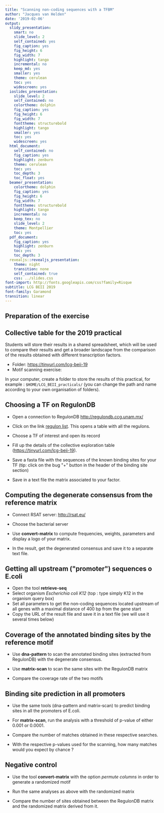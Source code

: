 ```yaml
---
title: "Scanning non-coding sequences with a TFBM"
author: "Jacques van Helden"
date: '2019-02-06'
output:
  slidy_presentation:
    smart: no
    slide_level: 2
    self_contained: yes
    fig_caption: yes
    fig_height: 6
    fig_width: 7
    highlight: tango
    incremental: no
    keep_md: yes
    smaller: yes
    theme: cerulean
    toc: yes
    widescreen: yes
  ioslides_presentation:
    slide_level: 2
    self_contained: no
    colortheme: dolphin
    fig_caption: yes
    fig_height: 6
    fig_width: 7
    fonttheme: structurebold
    highlight: tango
    smaller: yes
    toc: yes
    widescreen: yes
  html_document:
    self_contained: no
    fig_caption: yes
    highlight: zenburn
    theme: cerulean
    toc: yes
    toc_depth: 3
    toc_float: yes
  beamer_presentation:
    colortheme: dolphin
    fig_caption: yes
    fig_height: 6
    fig_width: 7
    fonttheme: structurebold
    highlight: tango
    incremental: no
    keep_tex: no
    slide_level: 2
    theme: Montpellier
    toc: yes
  pdf_document:
    fig_caption: yes
    highlight: zenburn
    toc: yes
    toc_depth: 3
  revealjs::revealjs_presentation:
    theme: night
    transition: none
    self_contained: true
    css: ../slides.css
font-import: http://fonts.googleapis.com/css?family=Risque
subtitle: LCG BEII 2019
font-family: Garamond
transition: linear
---
```






## Preparation of the exercise

## Collective table for the 2019 practical

Students will store their results in a shared spreadsheet, which will be used to compare their results and get a broader landscape from the comparison of the results obtained with different transcription factors.  

- Folder: <https://tinyurl.com/lcg-beii-19>
- Motif scanning exercise: 

In your computer, create a folder to store the results of this practical, for example : `$HOME/LCG_BEII_practicals/` (you can change the path and name according to your own organisation of folders). 

## Choosing a TF on RegulonDB

- Open a connection to RegulonDB  <http://regulondb.ccg.unam.mx/>

- Click on the link [regulon list](http://regulondb.ccg.unam.mx/search?term=Regulon&organism=ECK12&type=All#). This opens a table with all the regulons. 

- Choose a TF of interest and open its record

- Fill up the details of the collective exploration table (<https://tinyurl.com/lcg-beii-19>).

- Save a fasta file with the sequences of the known binding sites for your TF (tip: click on the bug "+" button in the header of the binding site section)

- Save in a text file the matrix associated to your factor. 

## Computing the degenerate consensus from the reference matrix

- Connect RSAT server: <http://rsat.eu/>

- Choose the bacterial server

- Use **convert-matrix** to compute frequencies, weights, parameters and display a logo of your matrix.

- In the result, get the degenerated consensus and save it to a separate text file. 

## Getting all upstream ("promoter") sequences o E.coli

- Open the tool **retrieve-seq**
- Select organism *Escherichia coli K12* (top : type simply K12 in the organism query box)
- Set all parameters to get the non-coding sequences located upstream of all genes with a maximal distance of 400 bp from the gene start
- Copy the URL of the result file and save it in a text file (we will use it several times below)


## Coverage of the annotated binding sites by the reference motif

- Use **dna-pattern** to scan the annotated binding sites (extracted from RegulonDB) with the degenerate consensus.

- Use **matrix-scan** to scan the same sites with the RegulonDB matrix

- Compare the coverage rate of the two motifs


## Binding site prediction in all promoters

- Use the same tools (dna-pattern and matrix-scan) to predict binding sites in all the promoters of E.coli. 

- For **matrix-scan**, run the analysis with a threshold of p-value of either 0.001 or 0.0001. 

- Compare the number of matches obtained in these respective searches. 

- With the respective p-values used for the scanning, how many matches would you expect by chance ?

## Negative control

- Use the tool **convert-matrix** with the option *permute columns* in order to generate a randomized motif

- Run the same analyses as above with the randomized matrix

- Compare the number of sites obtained between the RegulonDB matrix and the randomized matrix derived from it.




